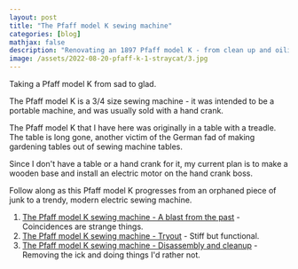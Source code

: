 ```yaml
---
layout: post
title: "The Pfaff model K sewing machine"
categories: [blog]
mathjax: false
description: "Renovating an 1897 Pfaff model K - from clean up and oiling, through a new base, to an electric motor."
image: /assets/2022-08-20-pfaff-k-1-straycat/3.jpg
---
```

Taking a Pfaff model K from sad to glad.

The Pfaff model K is a 3/4 size sewing machine - it was intended to be a portable machine, and was usually sold with a hand crank.

The Pfaff model K that I have here was originally in a table with a treadle.  The table is long gone, another victim of the German fad of making gardening tables out of sewing machine tables.

Since I don't have a table or a hand crank for it, my current plan is to make a wooden base and install an electric motor on the hand crank boss.

Follow along as this Pfaff model K progresses from an orphaned piece of junk to a trendy, modern electric sewing machine.

1. [The Pfaff model K sewing machine - A blast from the past](pfaff-k-1-straycat) - Coincidences are strange things.
2. [The Pfaff model K sewing machine - Tryout](pfaff-k-2) - Stiff but functional.
3. [The Pfaff model K sewing machine - Disassembly and cleanup](pfaff-k-2-cleanup) - Removing the ick and doing things I'd rather not.
